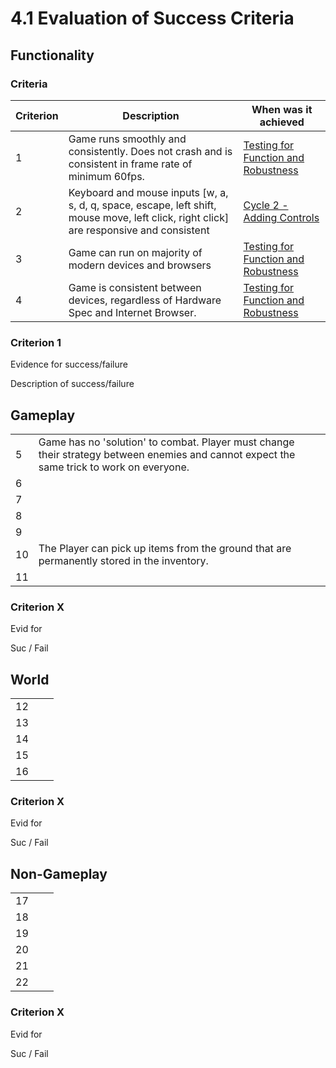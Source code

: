 # 4.1 Evaluation of Success Criteria

## Functionality

### Criteria

| Criterion | Description                                                                                                                              | When was it achieved                                                  |
| --------- | ---------------------------------------------------------------------------------------------------------------------------------------- | --------------------------------------------------------------------- |
| 1         | Game runs smoothly and consistently. Does not crash and is consistent in frame rate of minimum 60fps.                                    | [Testing for Function and Robustness](../3-testing/3.1-robustness.md) |
| 2         | Keyboard and mouse inputs \[w, a, s, d, q, space, escape, left shift, mouse move, left click, right click] are responsive and consistent | [Cycle 2 - Adding Controls](../design-and-development/cycle-1-2.md)   |
| 3         | Game can run on majority of modern devices and browsers                                                                                  | [Testing for Function and Robustness](../3-testing/3.1-robustness.md) |
| 4         | Game is consistent between devices, regardless of Hardware Spec and Internet Browser.                                                    | [Testing for Function and Robustness](../3-testing/3.1-robustness.md) |

### Criterion 1

Evidence for success/failure

Description of success/failure

## Gameplay

|    |                                                                                                                                           |   |
| -- | ----------------------------------------------------------------------------------------------------------------------------------------- | - |
| 5  | Game has no 'solution' to combat. Player must change their strategy between enemies and cannot expect the same trick to work on everyone. |   |
| 6  |                                                                                                                                           |   |
| 7  |                                                                                                                                           |   |
| 8  |                                                                                                                                           |   |
| 9  |                                                                                                                                           |   |
| 10 | The Player can pick up items from the ground that are permanently stored in the inventory.                                                |   |
| 11 |                                                                                                                                           |   |

### Criterion X

Evid for

Suc / Fail

## World

|    |   |   |
| -- | - | - |
| 12 |   |   |
| 13 |   |   |
| 14 |   |   |
| 15 |   |   |
| 16 |   |   |

### Criterion X

Evid for

Suc / Fail

## Non-Gameplay

|    |   |   |
| -- | - | - |
| 17 |   |   |
| 18 |   |   |
| 19 |   |   |
| 20 |   |   |
| 21 |   |   |
| 22 |   |   |

### Criterion X

Evid for

Suc / Fail
